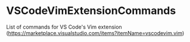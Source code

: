 # VSCodeVimExtensionCommands
 List of commands for VS Code's Vim extension (https://marketplace.visualstudio.com/items?itemName=vscodevim.vim)
